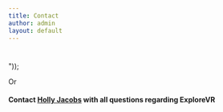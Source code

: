 ```yaml
---
title: Contact
author: admin
layout: default
---
```

#

"));



Or

#### Contact [Holly Jacobs][1] with all questions regarding ExploreVR

 [1]: mailto:Holly.Jacobs@umb.edu
